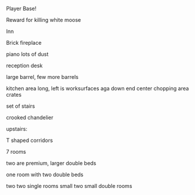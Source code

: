 Player Base!

Reward for killing white moose

Inn


Brick fireplace

piano lots of dust

reception desk

large barrel, few more barrels

kitchen area
long, left is worksurfaces
aga down end
center chopping area
crates 

set of stairs

crooked chandelier

upstairs:

T shaped corridors

7 rooms

two are premium, larger double beds

one room with two double beds

two two single rooms small
two small double rooms


